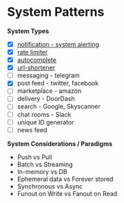 # System Patterns

**System Types**

- [x] [notification - system alerting](notification-system.md)
- [x] [rate limiter](./rate-limiter.md)
- [x] [autocomplete](./search-autocomplete.md)
- [x] [url-shortener](./url-shortener.md)
- [ ] messaging - telegram
- [x] post feed - twitter, facebook
- [ ] marketplace - amazon
- [ ] delivery - DoorDash
- [ ] search - Google, Skyscanner
- [ ] chat rooms - Slack
- [ ] unique ID generator
- [ ] news feed

**System Considerations / Paradigms**

- Push vs Pull
- Batch vs Streaming
- In-memory vs DB
- Ephemeral data vs Forever stored
- Synchronous vs Async
- Funout on Write vs Fanout on Read
